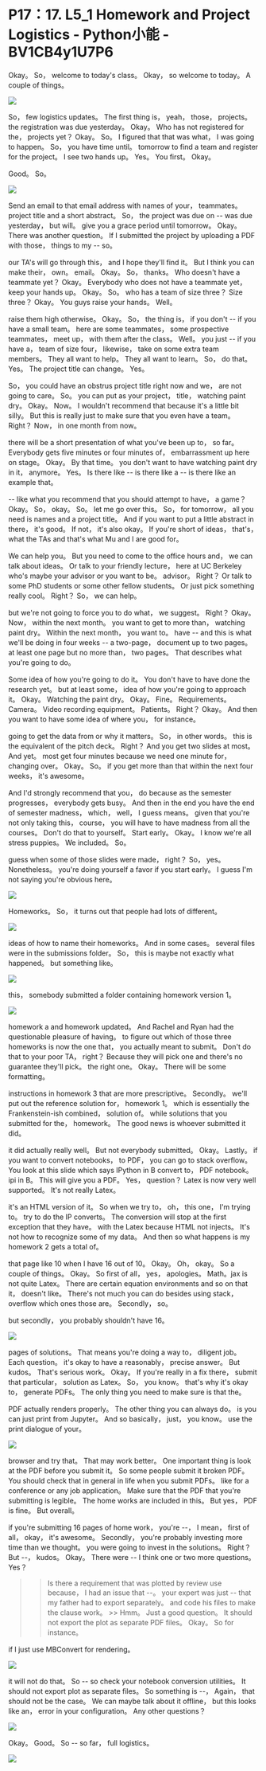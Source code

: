 # P17：17. L5_1 Homework and Project Logistics - Python小能 - BV1CB4y1U7P6

 Okay。 So， welcome to today's class。 Okay， so welcome to today。 A couple of things。

![](img/d283321ac0618b9a3a1948285322f2d4_1.png)

 So， few logistics updates。 The first thing is， yeah， those， projects。 the registration was due yesterday。 Okay。 Who has not registered for the， projects yet？ Okay。 So。 I figured that that was what， I was going to happen。 So， you have time until。 tomorrow to find a team and register for the project。 I see two hands up。 Yes。 You first。 Okay。

 Good。 So。

![](img/d283321ac0618b9a3a1948285322f2d4_3.png)

 Send an email to that email address with names of your， teammates。 project title and a short abstract。 So， the project was due on -- was due yesterday， but will。 give you a grace period until tomorrow。 Okay。 There was another question。 If I submitted the project by uploading a PDF with those， things to my -- so。

 our TA's will go through this， and I hope they'll find it。 But I think you can make their， own。 email。 Okay。 So， thanks。 Who doesn't have a teammate yet？ Okay。 Everybody who does not have a teammate yet， keep your hands up。 Okay。 So。 who has a team of size three？ Size three？ Okay。 You guys raise your hands。 Well。

 raise them high otherwise。 Okay。 So， the thing is， if you don't -- if you have a small team。 here are some teammates， some prospective teammates， meet up， with them after the class。 Well。 you just -- if you have a， team of size four， likewise， take on some extra team members。 They all want to help。 They all want to learn。 So， do that。 Yes。 The project title can change。 Yes。

 So， you could have an obstrus project title right now and we， are not going to care。 So。 you can put as your project， title， watching paint dry。 Okay。 Now。 I wouldn't recommend that because it's a little bit silly。 But this is really just to make sure that you even have a team。 Right？ Now， in one month from now。

 there will be a short presentation of what you've been up to， so far。 Everybody gets five minutes or four minutes of， embarrassment up here on stage。 Okay。 By that time。 you don't want to have watching paint dry in it， anymore。 Yes。 Is there like -- is there like a -- is there like an example that。

 -- like what you recommend that you should attempt to have， a game？ Okay。 So， okay。 So。 let me go over this。 So， for tomorrow， all you need is names and a project title。 And if you want to put a little abstract in there， it's good。 If not， it's also okay。 If you're short of ideas， that's， what the TAs and that's what Mu and I are good for。

 We can help you。 But you need to come to the office hours and， we can talk about ideas。 Or talk to your friendly lecture， here at UC Berkeley who's maybe your advisor or you want to be。 advisor。 Right？ Or talk to some PhD students or some other fellow students。 Or just pick something really cool。 Right？ So， we can help。

 but we're not going to force you to do what， we suggest。 Right？ Okay。 Now， within the next month。 you want to get to more than， watching paint dry。 Within the next month， you want to。 have -- and this is what we'll be doing in four weeks -- a two-page， document up to two pages。 at least one page but no more than， two pages。 That describes what you're going to do。

 Some idea of how you're going to do it。 You don't have to have done the research yet。 but at least some， idea of how you're going to approach it。 Okay。 Watching the paint dry。 Okay。 Fine。 Requirements。 Camera。 Video recording equipment。 Patients。 Right？ Okay。 And then you want to have some idea of where you， for instance。

 going to get the data from or why it matters。 So， in other words。 this is the equivalent of the pitch deck。 Right？ And you get two slides at most。 And yet。 most get four minutes because we need one minute for， changing over。 Okay。 So。 if you get more than that within the next four weeks， it's awesome。

 And I'd strongly recommend that you， do because as the semester progresses， everybody gets busy。 And then in the end you have the end of semester madness， which， well， I guess means。 given that you're not only taking this， course， you will have to have madness from all the courses。 Don't do that to yourself。 Start early。 Okay。 I know we're all stress puppies。 We included。 So。

 guess when some of those slides were made， right？ So， yes。 Nonetheless。 you're doing yourself a favor if you start early。 I guess I'm not saying you're obvious here。

![](img/d283321ac0618b9a3a1948285322f2d4_5.png)

 Homeworks。 So， it turns out that people had lots of different。

![](img/d283321ac0618b9a3a1948285322f2d4_7.png)

 ideas of how to name their homeworks。 And in some cases。 several files were in the submissions folder。 So， this is maybe not exactly what happened。 but something like。

![](img/d283321ac0618b9a3a1948285322f2d4_9.png)

 this， somebody submitted a folder containing homework version 1。

![](img/d283321ac0618b9a3a1948285322f2d4_11.png)

 homework a and homework updated。 And Rachel and Ryan had the questionable pleasure of having。 to figure out which of those three homeworks is now the one that， you actually meant to submit。 Don't do that to your poor TA， right？ Because they will pick one and there's no guarantee they'll pick。 the right one。 Okay。 There will be some formatting。

 instructions in homework 3 that are more prescriptive。 Secondly。 we'll put out the reference solution for， homework 1。 which is essentially the Frankenstein-ish combined， solution of。 while solutions that you submitted for the， homework。 The good news is whoever submitted it did。

 it did actually really well。 But not everybody submitted。 Okay。 Lastly。 if you want to convert notebooks， to PDF， you can go to stack overflow。 You look at this slide which says IPython in B convert to， PDF notebook。ipi in B。 This will give you a PDF。 Yes， question？ Latex is now very well supported。 It's not really Latex。

 it's an HTML version of it。 So when we try to， oh， this one， I'm trying to。 try to do the IP converts。 The conversion will stop at the first exception that they have。 with the Latex because HTML not injects。 It's not how to recognize some of my data。 And then so what happens is my homework 2 gets a total of。

 that page like 10 when I have 16 out of 10。 Okay。 Oh， okay。 So a couple of things。 Okay。 So first of all， yes， apologies。 Math。jax is not quite Latex。 There are certain equation environments and so on that it， doesn't like。 There's not much you can do besides using stack， overflow which ones those are。 Secondly， so。

 but secondly， you probably shouldn't have 16。

![](img/d283321ac0618b9a3a1948285322f2d4_13.png)

 pages of solutions。 That means you're doing a way to， diligent job。 Each question。 it's okay to have a reasonably， precise answer。 But kudos。 That's serious work。 Okay。 If you're really in a fix there， submit that particular， solution as Latex。 So， you know。 that's why it's okay to， generate PDFs。 The only thing you need to make sure is that the。

 PDF actually renders properly。 The other thing you can always do。 is you can just print from Jupyter。 And so basically， just， you know。 use the print dialogue of your。

![](img/d283321ac0618b9a3a1948285322f2d4_15.png)

 browser and try that。 That may work better。 One important thing is look at the PDF before you submit it。 So some people submit it broken PDF。 You should check that in general in life when you submit PDFs。 like for a conference or any job application。 Make sure that the PDF that you're submitting is legible。 The home works are included in this。 But yes， PDF is fine。 But overall。

 if you're submitting 16 pages of home work， you're --， I mean， first of all， okay， it's awesome。 Secondly， you're probably investing more time than we thought。 you were going to invest in the solutions。 Right？ But --， kudos。 Okay。 There were -- I think one or two more questions。 Yes？

 >> Is there a requirement that was plotted by review use because， I had an issue that --。 your expert was just -- that my father had to export separately。 and code his files to make the clause work。 >> Hmm。 Just a good question。 It should not export the plot as separate PDF files。 Okay。 So for instance。

 if I just use MBConvert for rendering。

![](img/d283321ac0618b9a3a1948285322f2d4_17.png)

 it will not do that。 So -- so check your notebook conversion utilities。 It should not export plot as separate files。 So something is --， Again， that should not be the case。 We can maybe talk about it offline， but this looks like an， error in your configuration。 Any other questions？



![](img/d283321ac0618b9a3a1948285322f2d4_19.png)

 Okay。 Good。 So -- so far， full logistics。

![](img/d283321ac0618b9a3a1948285322f2d4_21.png)